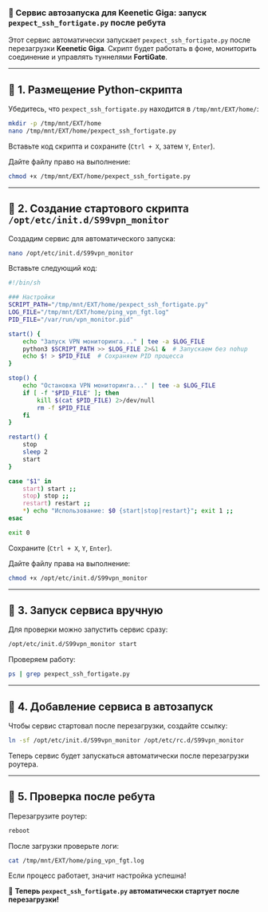 ### 📌 Сервис автозапуска для **Keenetic Giga**: запуск `pexpect_ssh_fortigate.py` после ребута

Этот сервис автоматически запускает `pexpect_ssh_fortigate.py` после перезагрузки **Keenetic Giga**. Скрипт будет работать в фоне, мониторить соединение и управлять туннелями **FortiGate**.

---

## 🔹 **1. Размещение Python-скрипта**
Убедитесь, что `pexpect_ssh_fortigate.py` находится в `/tmp/mnt/EXT/home/`:

```sh
mkdir -p /tmp/mnt/EXT/home
nano /tmp/mnt/EXT/home/pexpect_ssh_fortigate.py
```

Вставьте код скрипта и сохраните (`Ctrl + X`, затем `Y`, `Enter`).

Дайте файлу право на выполнение:

```sh
chmod +x /tmp/mnt/EXT/home/pexpect_ssh_fortigate.py
```

---

## 🔹 **2. Создание стартового скрипта `/opt/etc/init.d/S99vpn_monitor`**
Создадим сервис для автоматического запуска:

```sh
nano /opt/etc/init.d/S99vpn_monitor
```

Вставьте следующий код:

```sh
#!/bin/sh

### Настройки
SCRIPT_PATH="/tmp/mnt/EXT/home/pexpect_ssh_fortigate.py"
LOG_FILE="/tmp/mnt/EXT/home/ping_vpn_fgt.log"
PID_FILE="/var/run/vpn_monitor.pid"

start() {
    echo "Запуск VPN мониторинга..." | tee -a $LOG_FILE
    python3 $SCRIPT_PATH >> $LOG_FILE 2>&1 &  # Запускаем без nohup
    echo $! > $PID_FILE  # Сохраняем PID процесса
}

stop() {
    echo "Остановка VPN мониторинга..." | tee -a $LOG_FILE
    if [ -f "$PID_FILE" ]; then
        kill $(cat $PID_FILE) 2>/dev/null
        rm -f $PID_FILE
    fi
}

restart() {
    stop
    sleep 2
    start
}

case "$1" in
    start) start ;;
    stop) stop ;;
    restart) restart ;;
    *) echo "Использование: $0 {start|stop|restart}"; exit 1 ;;
esac

exit 0

```

Сохраните (`Ctrl + X`, `Y`, `Enter`).

Дайте файлу права на выполнение:

```sh
chmod +x /opt/etc/init.d/S99vpn_monitor
```

---

## 🔹 **3. Запуск сервиса вручную**
Для проверки можно запустить сервис сразу:

```sh
/opt/etc/init.d/S99vpn_monitor start
```

Проверяем работу:

```sh
ps | grep pexpect_ssh_fortigate.py
```

---

## 🔹 **4. Добавление сервиса в автозапуск**
Чтобы сервис стартовал после перезагрузки, создайте ссылку:

```sh
ln -sf /opt/etc/init.d/S99vpn_monitor /opt/etc/rc.d/S99vpn_monitor
```

Теперь сервис будет запускаться автоматически после перезагрузки роутера.

---

## 🔹 **5. Проверка после ребута**
Перезагрузите роутер:

```sh
reboot
```

После загрузки проверьте логи:

```sh
cat /tmp/mnt/EXT/home/ping_vpn_fgt.log
```

Если процесс работает, значит настройка успешна!

🚀 **Теперь `pexpect_ssh_fortigate.py` автоматически стартует после перезагрузки!**
